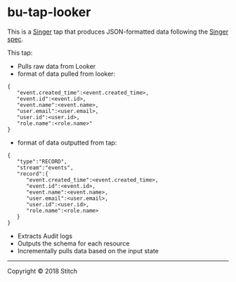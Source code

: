 # bu-tap-looker

This is a [Singer](https://singer.io) tap that produces JSON-formatted data
following the [Singer
spec](https://github.com/singer-io/getting-started/blob/master/SPEC.md).

This tap:

- Pulls raw data from Looker
- format of data pulled from looker:
```
{
   "event.created_time":<event.created_time>,
   "event.id":<event.id>,
   "event.name":<event.name>,
   "user.email":<user.email>,
   "user.id":<user.id>,
   "role.name":<role.name>"
}
```
- format of data outputted from tap:
```
{
   "type":"RECORD",
   "stream":"events",
   "record":{
      "event.created_time":<event.created_time>,
      "event.id":<event.id>,
      "event.name":<event.name>,
      "user.email":<user.email>,
      "user.id":<user.id>,
      "role.name":<role.name>
   }
}
```
- Extracts Audit logs
- Outputs the schema for each resource
- Incrementally pulls data based on the input state

---

Copyright &copy; 2018 Stitch
